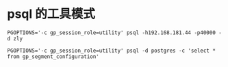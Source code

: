 # psql 的工具模式



```
PGOPTIONS='-c gp_session_role=utility' psql -h192.168.181.44 -p40000 -d zly
```





```
PGOPTIONS='-c gp_session_role=utility' psql -d postgres -c 'select * from gp_segment_configuration'
```

